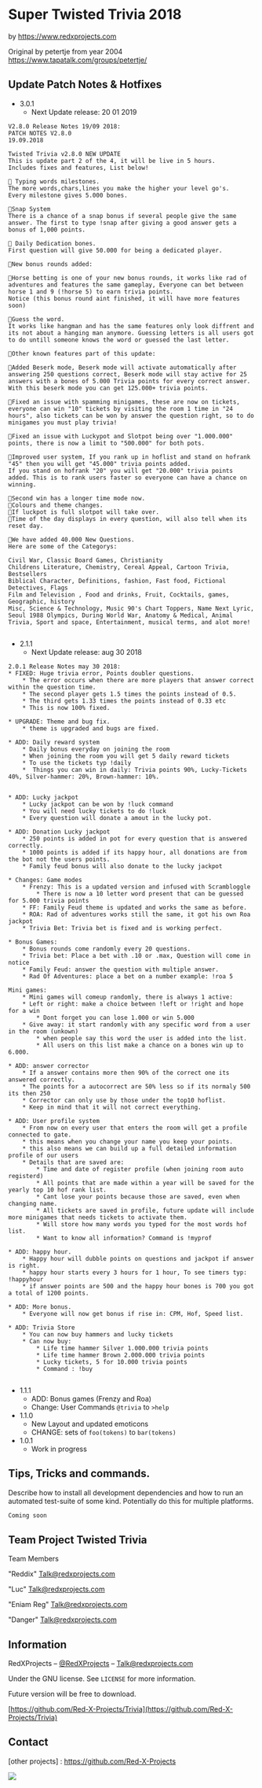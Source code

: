 
# Super Twisted Trivia 2018
by https://www.redxprojects.com

Original by petertje from year 2004
https://www.tapatalk.com/groups/petertje/

## Update Patch Notes & Hotfixes


* 3.0.1
    * Next Update release: 20 01 2019
```
V2.8.0 Release Notes 19/09 2018:
PATCH NOTES V2.8.0
19.09.2018

Twisted Trivia v2.8.0 NEW UPDATE
This is update part 2 of the 4, it will be live in 5 hours.
Includes fixes and features, List below!

🍎 Typing words milestones.
The more words,chars,lines you make the higher your level go's.
Every milestone gives 5.000 bones.

🍎Snap System
There is a chance of a snap bonus if several people give the same answer. The first to type !snap after giving a good answer gets a bonus of 1,000 points.

🍎 Daily Dedication bones.
First question will give 50.000 for being a dedicated player.

🍒New bonus rounds added:

🍎Horse betting is one of your new bonus rounds, it works like rad of adventures and features the same gameplay, Everyone can bet between horse 1 and 9 (!horse 5) to earn trivia points.
Notice (this bonus round aint finished, it will have more features soon)

🍎Guess the word.
It works like hangman and has the same features only look diffrent and its not about a hanging man anymore. Guessing letters is all users got to do untill someone knows the word or guessed the last letter.

🍒Other known features part of this update:

🍎Added Beserk mode, Beserk mode will activate automatically after answering 250 questions correct, Beserk mode will stay active for 25 answers with a bones of 5.000 Trivia points for every correct answer.
With this beserk mode you can get 125.000+ trivia points.

🍎Fixed an issue with spamming minigames, these are now on tickets, everyone can win "10" tickets by visiting the room 1 time in "24 hours", also tickets can be won by answer the question right, so to do minigames you must play trivia!

🍎Fixed an issue with Luckypot and Slotpot being over "1.000.000" points, there is now a limit to "500.000" for both pots.

🍎Improved user system, If you rank up in hoflist and stand on hofrank "45" then you will get "45.000" trivia points added.
If you stand on hofrank "20" you will get "20.000" trivia points added. This is to rank users faster so everyone can have a chance on winning.

🍎Second win has a longer time mode now.
🍎Colours and theme changes.
🍎If luckpot is full slotpot will take over.
🍎Time of the day displays in every question, will also tell when its reset day.

🍒We have added 40.000 New Questions.
Here are some of the Categorys:

Civil War, Classic Board Games, Christianity
Childrens Literature, Chemistry, Cereal Appeal, Cartoon Trivia, Bestsellers
Biblical Character, Definitions, fashion, Fast food, Fictional Detectives, Flags
Film and Television , Food and drinks, Fruit, Cocktails, games, Geographic, history
Misc, Science & Technology, Music 90's Chart Toppers, Name Next Lyric, Seoul 1988 Olympics, During World War, Anatomy & Medical, Animal Trivia, Sport and space, Entertainment, musical terms, and alot more!


```


* 2.1.1
    * Next Update release: aug 30 2018
```
2.0.1 Release Notes may 30 2018:
* FIXED: Huge trivia error, Points doubler questions.
    * The error occurs when there are more players that answer correct within the question time.
    * The second player gets 1.5 times the points instead of 0.5.
    * The third gets 1.33 times the points instead of 0.33 etc
    * This is now 100% fixed.

* UPGRADE: Theme and bug fix.
    * theme is upgraded and bugs are fixed.

* ADD: Daily reward system
    * Daily bonus everyday on joining the room
    * When joining the room you will get 5 daily reward tickets
    * To use the tickets typ !daily
    *  Things you can win in daily: Trivia points 90%, Lucky-Tickets 40%, Silver-hammer: 20%, Brown-hammer: 10%.


* ADD: Lucky jackpot
    * Lucky jackpot can be won by !luck command
    * You will need lucky tickets to do !luck
    * Every question will donate a amout in the lucky pot.

* ADD: Donation Lucky jackpot
    * 250 points is added in pot for every question that is answered correctly.
    * 1000 points is added if its happy hour, all donations are from the bot not the users points.
    * Family feud bonus will also donate to the lucky jackpot

* Changes: Game modes 
    * Frenzy: This is a updated version and infused with Scrambloggle
        * There is now a 10 letter word present that can be guessed for 5.000 trivia points
    * FF: Family Feud theme is updated and works the same as before.
    * ROA: Rad of adventures works still the same, it got his own Roa jackpot
    * Trivia Bet: Trivia bet is fixed and is working perfect.

* Bonus Games: 
    * Bonus rounds come randomly every 20 questions.
    * Trivia bet: Place a bet with .10 or .max, Question will come in notice
    * Family Feud: answer the question with multiple answer.
    * Rad Of Adventures: place a bet on a number example: !roa 5

Mini games: 
    * Mini games will comeup randomly, there is always 1 active:
    * Left or right: make a choice between !left or !right and hope for a win
        * Dont forget you can lose 1.000 or win 5.000 
    * Give away: it start randomly with any specific word from a user in the room (unkown) 
        * when people say this word the user is added into the list. 
        * All users on this list make a chance on a bones win up to 6.000.

* ADD: answer corrector
    * If a answer contains more then 90% of the correct one its answered correctly.
    * The points for a autocorrect are 50% less so if its normaly 500 its then 250
    * Corrector can only use by those under the top10 hoflist.
    * Keep in mind that it will not correct everything.

* ADD: User profile system
    * From now on every user that enters the room will get a profile connected to gate.
    * this means when you change your name you keep your points.
    * this also means we can build up a full detailed information profile of our users
    * Details that are saved are: 
        * Time and date of register profile (when joining room auto registerd)
        * All points that are made within a year will be saved for the yearly top 10 hof rank list.
        * Cant lose your points because those are saved, even when changing name.
        * All tickets are saved in profile, future update will include more minigames that needs tickets to activate them.
        * Will store how many words you typed for the most words hof list.
        * Want to know all information? Command is !myprof

* ADD: happy hour.
    * Happy hour will dubble points on questions and jackpot if answer is right.
    * happy hour starts every 3 hours for 1 hour, To see timers typ: !happyhour
    * if answer points are 500 and the happy hour bones is 700 you got a total of 1200 points.

* ADD: More bonus.
    * Everyone will now get bonus if rise in: CPM, Hof, Speed list.

* ADD: Trivia Store
    * You can now buy hammers and lucky tickets
    * Can now buy:
        * Life time hammer Silver 1.000.000 trivia points
        * Life time hammer Brown 2.000.000 trivia points
        * Lucky tickets, 5 for 10.000 trivia points
        * Command : !buy


```
* 1.1.1
    * ADD: Bonus games (Frenzy and Roa)
    * Change: User Commands `@trivia` to `>help` 
* 1.1.0
    * New Layout and updated emoticons
    * CHANGE: sets of `foo(tokens)` to `bar(tokens)`
* 1.0.1
    * Work in progress


## Tips, Tricks and commands.

Describe how to install all development dependencies and how to run an automated test-suite of some kind. Potentially do this for multiple platforms.

```sh
Coming soon
```

## Team Project Twisted Trivia
<a name="team-members"></a>Team Members

"Reddix" Talk@redxprojects.com

"Luc" Talk@redxprojects.com

"Eniam Reg" Talk@redxprojects.com

"Danger" Talk@redxprojects.com


## Information

RedXProjects – [@RedXProjects](https://www.facebook.com/RedXProjects/) – Talk@redxprojects.com

Under the GNU license. See ``LICENSE`` for more information.

Future version will be free to download.

[https://github.com/Red-X-Projects/Trivia](https://github.com/Red-X-Projects/Trivia)

## Contact

[website]: https://redxprojects.com
[facebook]: https://www.facebook.com/RedXProjects/
[email]: Talk@redxprojects.com
[other projects] : https://github.com/Red-X-Projects

<!-- Markdown link & img dfn's -->
[npm-image]: https://img.shields.io/npm/v/datadog-metrics.svg?style=flat-square
[npm-url]: https://npmjs.org/package/datadog-metrics
[npm-downloads]: https://img.shields.io/npm/dm/datadog-metrics.svg?style=flat-square
[travis-image]: https://img.shields.io/travis/dbader/node-datadog-metrics/master.svg?style=flat-square
[travis-url]: https://travis-ci.org/dbader/node-datadog-metrics
[wiki]: https://github.com/yourname/yourproject/wiki

<img src="https://www.redxprojects.com/img/jk.png">

